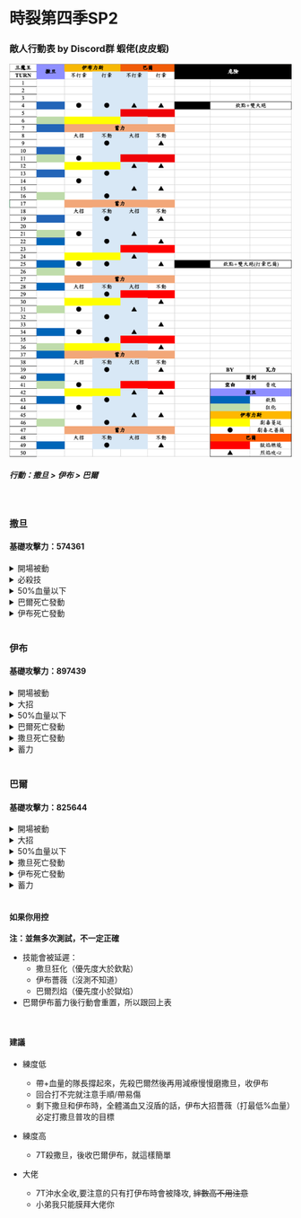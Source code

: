 # 時裂第四季SP2

### 敵人行動表 by Discord群 蝦佬(皮皮蝦)

![Moveset](../image/spguide/s4sp2movesetCN.png)

##### 行動：撒旦 > 伊布 > 巴爾 

<br>

### 撒旦 
#### 基礎攻擊力：574361

<details>
<summary>開場被動</summary>

- 受到傷害減少50%
- 被攻擊時，有100%機率觸發【以攻擊力100%對目標進行反擊】效果
- 免疫沈默
- 免疫麻痹
- 必殺技CD變動效果免疫
</details>

<details>
<summary>必殺技</summary>

##### 撒旦的欽點
- 以最低血量為目標，對目標附上
  - 嘲諷，使敵人強制攻擊自身 2T
  - 受到傷害增加30% 3T
##### 狂暴姿態
- 攻擊力增加50%
- 受到傷害增加50%
- 嘲諷，使敵人強制攻擊自身 2T
- 被攻擊時，有100%機率觸發【以攻擊力50%對敵全體進行反擊】效果
</details>


<details>
<summary>50%血量以下</summary>

##### 力量強化
- 攻擊力增加70%
</details>


<details>
<summary>巴爾死亡發動</summary>

##### 回復強化 
- 每回合以自身最大HP5%進行治療 50T
</details>

<details>
<summary>伊布死亡發動</summary>

##### 肉體強化
- 受到傷害減少25% 50T
</details>

<br>

### 伊布 
#### 基礎攻擊力：897439

<details>
<summary>開場被動</summary>

- 免疫麻痹
- 免疫睡眠
- 攻擊時，有100%機率觸發【使目標被治療時回復量減少33%(1回合)】效果
- 被攻擊時，有100%機率觸發【使目標攻擊力減少15%(3回合)】效果
- 必殺技CD變動效果免疫
</details>

<details>
<summary>大招</summary>

##### 劇毒之薔薇
- 以175%攻擊力對敵方血量最低%造成傷害
##### 劇毒蔓延
- 以225%攻擊力對敵方血量最高%造成傷害
- 對目標附上【被治療時獲得回覆量減少30%】
</details>

<details>
<summary>50%血量以下</summary>

##### 儲存魔力釋放
- 攻擊時，有100%機率【使我方全體攻擊力增加10%(最多50層)】效果 50T
- 造成傷害時會以傷害值50%回復自身HP 50T
</details>

<details>
<summary>巴爾死亡發動</summary>

##### 薔薇之刺
被攻擊時，有100%機率觸發【使目標被治癒時回復量減少30%(2回合)】效果
</details>

<details>
<summary>撒旦死亡發動</summary>

##### 薔薇之刺
被攻擊時，有100%機率觸發【使目標攻擊力減少25%(2回合)】效果
</details>

<details>
<summary>蓄力</summary>

##### 魔薔薇散落
- 以200%攻擊力對敵全體造成傷害
- 對敵全體附上【攻擊力減少25%(永久性)】
</details>

<br>

### 巴爾 
#### 基礎攻擊力：825644
<details>
<summary>開場被動</summary>

- 免疫沈默
- 免疫睡眠
- 必殺時，有100%機率觸發【使我方全體攻擊力增加15%(15回合)】效果
- 被攻擊時，有100%機率觸發【使目標受到傷害增加15%(3回合)】效果
- 必殺技CD變動效果免疫
</details>

<details>
<summary>大招</summary>

##### 烈焰攻心
- 以180%攻擊力對3號位造成傷害
##### 獄焰燃燒
- 以180%攻擊力對3號位造成傷害
- 對敵附上【受到傷害增加35%(4回合)】
</details>

<details>
<summary>50%血量以下</summary>

##### 時空逆流術式
必殺時，有100%機率觸發【使我方全體當前必殺技增加1回合】效果
</details>

<details>
<summary>撒旦死亡發動</summary>

##### 魔力強化
- 攻擊力增加70% 50T

</details>

<details>
<summary>伊布死亡發動</summary>

##### 魔力增幅領域
- 攻擊時，有100%機率觸發【使敵人全體攻擊力減少5%(最多50層)】效果
</details>

<details>
<summary>蓄力</summary>

##### 焚世烈焰
- 以自身200%攻擊力對敵全體造成傷害
- 對敵全體附上【受到傷害增加25%(永久性)】
</details>

<br>

#### 如果你用控 
**注：並無多次測試，不一定正確**
- 技能會被延遲：
  - 撒旦狂化（優先度大於欽點）
  - 伊布薔薇（沒測不知道）
  - 巴爾烈焰（優先度小於獄焰）
- 巴爾伊布蓄力後行動會重置，所以跟回上表

<br>

#### 建議
- 練度低
  - 帶+血量的隊長撐起來，先殺巴爾然後再用減療慢慢磨撒旦，收伊布
  - 回合打不完就注意手順/帶易傷
  - 剩下撒旦和伊布時，全體滿血又沒盾的話，伊布大招薔薇（打最低%血量）必定打撒旦普攻的目標

- 練度高
  - 7T殺撒旦，後收巴爾伊布，就這樣簡單

- 大佬
  - 7T沖水全收,要注意的只有打伊布時會被降攻, ~~絆數高不用注意~~
  - 小弟我只能膜拜大佬你